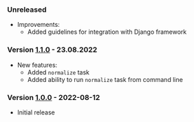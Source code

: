 ### Unreleased
* Improvements:
    * Added guidelines for integration with Django framework

### Version [1.1.0](https://pypi.org/project/pyi18n-v2/1.1.0/) - 23.08.2022

* New features:
    * Added `normalize` task
    * Added ability to run `normalize` task from command line

### Version [1.0.0](https://pypi.org/project/pyi18n-v2/1.0.0/) - 2022-08-12

* Initial release

